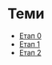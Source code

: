 # Теми

- [Етап 0](./stage-0/README.md)
- [Етап 1](./stage-1/README.md)
- [Етап 2](./stage-2/README.md)


